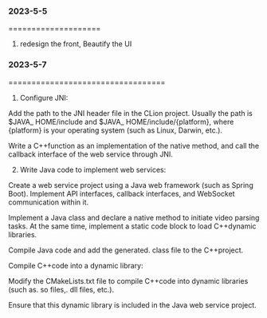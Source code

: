 ### 2023-5-5
====================
1. redesign the front, Beautify the UI


### 2023-5-7
==================================
1. Configure JNI:

Add the path to the JNI header file in the CLion project. Usually the path is $JAVA_ HOME/include and $JAVA_ HOME/include/{platform}, where {platform} is your operating system (such as Linux, Darwin, etc.).

Write a C++function as an implementation of the native method, and call the callback interface of the web service through JNI.

2. Write Java code to implement web services:

Create a web service project using a Java web framework (such as Spring Boot). Implement API interfaces, callback interfaces, and WebSocket communication within it.

Implement a Java class and declare a native method to initiate video parsing tasks. At the same time, implement a static code block to load C++dynamic libraries.

Compile Java code and add the generated. class file to the C++project.

Compile C++code into a dynamic library:

Modify the CMakeLists.txt file to compile C++code into dynamic libraries (such as. so files,. dll files, etc.).

Ensure that this dynamic library is included in the Java web service project.

